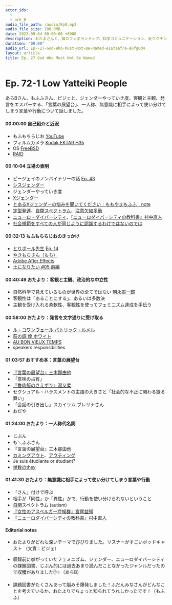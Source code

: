 ```yaml
---
actor_ids:
  - 
  - ark_B
audio_file_path: /audio/Ep0.mp3
audio_file_size: 100.0MB
date: 2022-09-04 00:00:00 +0900
description: おたまさんと、猫カフェボランティア、科学コミュニケーション、反ワクチン監視、ドラえもん、絶滅動物は蘇らせるべきか、ミッドサマー、保護猫のススメなどについて話しました。
duration: "00:00"
audio_url: Ep--27-God-Who-Must-Not-Be-Named-e16taaf/a-a6fg6d4
layout: article
title: Ep. 27 God Who Must Not Be Named
---
```


# Ep. 72-1 Low Yatteiki People

あらBさん、もふふさん、ピジェと、ジェンダーやっていき度、客観と主観、発言をエスパーする、「言葉の展望台」、一人称、無意識に相手によって使い分けてしまう言葉や行動について話しました。

#### 00:00:00 自己紹介と近況

* もふもちらじお [YouTube](https://bit.ly/3qunekt)
* フィルムカメラ [Kodak EKTAR H35](https://amazon.co.jp/dp/B0B1J1D5G7)
* OS [FreeBSD](https://freebsd.org/)
* [RAID](https://ja.wikipedia.org/wiki/RAID)

#### 00:10:04 立場の表明

* ピージェイのノンバイナリーの話 [Ep. 43](https://anchor.fm/arkbfm/episodes/Ep--43-Piijey-loves-themself-e1bu41c/a-a74f3rt)
* [シスジェンダー](https://bit.ly/3RWgGGY)
* ジェンダーやっていき度
* [Xジェンダー](https://bit.ly/3qvAtkS)
* [とあるXジェンダーの悩みを聞いてください｜ももやまもふふ｜note](https://note.com/mof_mmm/n/nad0bba7d4f7f)
* [定型発達](https://bit.ly/3L3nsZk)、[自閉スペクトラム](https://bit.ly/3RDaXWM)、[注意欠如多動](https://bit.ly/3L796qJ)
* [ニューロ・ダイバーシティ](https://bit.ly/2LbLlhq)、[『ニューロダイバーシティの教科書』村中直人](https://amzn.to/3B5Iou8)
* [社会規範をすべての人が同じように認識するわけではないのでは](https://bit.ly/3RSqNN5)

#### 00:32:13 もふもちらじおのきっかけ

* [とりボール先生](https://twitter.com/oooTORIBALLooo) [Ep. 14](https://anchor.fm/arkbfm/episodes/Ep--14-Lemon-Taste-etiqc7/a-a52g9bd)
* [やきもちさん（もち）](https://twitter.com/y_ru1)
* [Adobe After Effects](https://adobe.com/jp/products/aftereffects.html)
* [土になりたい #05 前編](https://youtube.com/watch?v=J4Z799MB5tA)

#### 00:40:49 おたより：客観と主観、政治的な中立性

* 自然科学で見えているものが世界の全てではない [朝永振一郎](https://bit.ly/3xCnQJ1)
* 客観性は「あることにする」、あるいは多数決
* 主観を受け入れる柔軟性、客観性を使ってフェミニズム達成を手伝う

#### 00:58:00 おたより：発言を文字通りに受け取る

* [ル・コワンヴェール パトリック・ルメル](https://tabelog.com/tokyo/A1309/A130905/13058480/)
* [萩の調 煌 ホワイト](https://sanzen.co.jp/haginoshirabe-koh/)
* [AU BON VIEUX TEMPS](https://aubonvieuxtemps.jp/)
* speakers responsibilities

#### 01:03:57 おすすめ本：言葉の展望台

* [『言葉の展望台』三木那由他](https://bookclub.kodansha.co.jp/product?item=0000367203)
* 「意味の占有」
* [『魯肉飯のさえずり』温又柔](https://chuko.co.jp/tanko/2020/08/005327.html)
* セクシュアル・ハラスメントの主語の大きさと「社会的な不正に関わる振る舞い」
* 「会話の引き出し」スカイリム ブレリナさん
* おだや

#### 01:24:00 おたより：一人称代名詞

* じぶん
* も＼ふふさん
* 『言葉の展望台』三木那由他
* [カミングアウト](https://bit.ly/2Gu5wJz)、[アウティング](https://bit.ly/2L52FUS)
* Je suis étudiante or étudiant?
* [単数のthey](https://bit.ly/3QDuh4W)

#### 01:41:30 おたより：無意識に相手によって使い分けてしまう言葉や行動

* 「さん」付けで呼ぶ
* 相手が「同性」か「異性」かで、行動を使い分けられないということ
* 自閉スペクトラム (autism)
* [『女性のアスペルガー症候群』宮尾益知](https://amzn.to/3eL7HdG)
* [『ニューロダイバーシティの教科書』村中直人](https://amzn.to/3B5Iou8)

#### Editorial notes

* おたよりがどれも深いテーマでびびりました。リスナーがすごいポッドキャスト （文責：ピジェ）
* 収録前に挙がっていたフェミニズム、ジェンダー、ニューロダイバーシティの課題図書、じぶん的には過去あまり読んだことなかったジャンルだったので収穫がありました✋✨（あらB）
    
* 課題図書がたくさんあって脳みそ爆発しました！ふだんみなさんがどんなことを考えているか、おたよりでちょっと知られてうれしかったです！（もふふ）